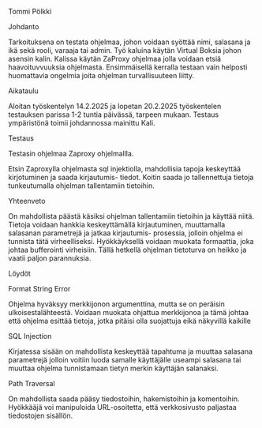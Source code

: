 Tommi Pölkki

Johdanto

Tarkoituksena on testata ohjelmaa, johon voidaan syöttää nimi, salasana ja ikä sekä rooli, varaaja tai admin. Työ kaluina käytän Virtual Boksia johon asensin kalin. Kalissa käytän ZaProxy ohjelmaa jolla voidaan etsiä haavoituvvuuksia ohjelmasta. Ensimmäisellä kerralla testaan vain helposti huomattavia ongelmia joita ohjelman turvallisuuteen liitty.


Aikataulu

Aloitan työskentelyn 14.2.2025 ja lopetan 20.2.2025 työskentelen testauksen parissa 1-2 tuntia päivässä, tarpeen mukaan. Testaus ympäristönä toimii johdannossa mainittu Kali.


Testaus

Testasin ohjelmaa Zaproxy ohjelmallla.

Etsin Zaproxylla ohjelmasta sql injektiolla, mahdollisia tapoja keskeyttää kirjotuminen ja saada kirjautumis- tiedot. Koitin saada jo tallennettuja tietoja tunkeutumalla ohjelman tallentamiin tietoihin.


Yhteenveto

On mahdollista päästä käsiksi ohjelman tallentamiin tietoihin ja käyttää niitä. Tietoja voidaan hankkia keskeyttämällä kirjautuminen, muuttamalla salasanan parametrejä ja jatkaa kirjautumis- prosessia, jolloin ohjelma ei tunnista tätä virheelliseksi. Hyökkäyksellä voidaan muokata formaattia, joka johtaa bufferointi virheisiin. Tällä hetkellä ohjelman tietoturva on heikko ja vaatii paljon parannuksia.


Löydöt

Format String Error

Ohjelma hyväksyy merkkijonon argumenttina, mutta se on peräisin ulkoisestalähteestä. Voidaan muokata ohjattua merkkijonoa ja tämä johtaa että ohjelma esittää tietoja, jotka pitäisi olla suojattuja eikä näkyvillä kaikille

SQL Injection

Kirjatessa sisään on mahdollista keskeyttää tapahtuma ja muuttaa salasana parametrejä jolloin voitiin luoda samalle käyttäjälle useampi salasana tai muuttaa ohjelma tunnistamaan tietyn merkin käyttäjän salanaksi.


Path Traversal

On mahdollista saada pääsy tiedostoihin, hakemistoihin ja komentoihin. Hyökkääjä voi manipuloida URL-osoitetta, että verkkosivusto paljastaa tiedostojen sisällön.
